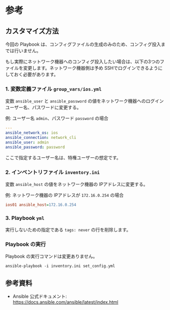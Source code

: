 # 参考

## カスタマイズ方法

今回の Playbook は、コンフィグファイルの生成のみのため、コンフィグ投入までは行いません。

もし実際にネットワーク機器へのコンフィグ投入したい場合は、以下の3つのファイルを変更します。ネットワーク機器側は予め SSHでログインできるようにしておく必要があります。


### 1. 変数定義ファイル `group_vars/ios.yml`
変数 `ansible_user` と `ansible_password` の値をネットワーク機器へのログインユーザー名、パスワードに変更する。

例: ユーザー名 `admin`、パスワード `password` の場合
```yaml
---
ansible_network_os: ios
ansible_connection: network_cli
ansible_user: admin
ansible_password: password
```

ここで指定するユーザー名は、特権ユーザーの想定です。


### 2. インベントリファイル `inventory.ini` 

変数 `ansible_host` の値をネットワーク機器の IPアドレスに変更する。

例: ネットワーク機器の IPアドレスが `172.16.0.254` の場合
```ini
ios01 ansible_host=172.16.0.254
```

### 3. Playbook `yml`
実行しないための指定である `tags: never` の行を削除します。


### Playbook の実行
Playbook の実行コマンドは変更ありません。
```
ansible-playbook -i inventory.ini set_config.yml
```

## 参考資料
- Ansible 公式ドキュメント: https://docs.ansible.com/ansible/latest/index.html